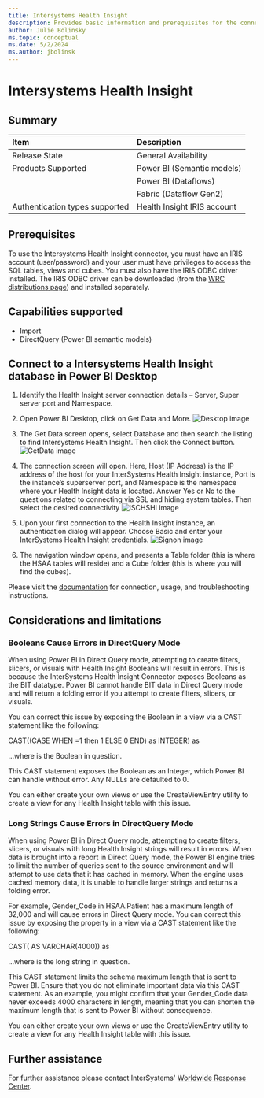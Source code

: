 ```yaml
---
title: Intersystems Health Insight
description: Provides basic information and prerequisites for the connector, and instructions on how to connect to your data using the connector.
author: Julie Bolinsky
ms.topic: conceptual
ms.date: 5/2/2024
ms.author: jbolinsk
---
```


# Intersystems Health Insight

## Summary

|**Item**                              |**Description**                                        |
|:-------------------------------------|:------------------------------------------------------|
| Release State                        | General Availability                                  |
| Products Supported                   | Power BI (Semantic models)                            |
|                                      | Power BI (Dataflows)                                  |
|                                      | Fabric (Dataflow Gen2)                                |
| Authentication types supported       | Health Insight IRIS account                           |

## Prerequisites

To use the Intersystems Health Insight connector, you must have an IRIS account (user/password) and your user must have privileges to access the SQL tables, views and cubes. You must also have the IRIS ODBC driver installed. 
The IRIS ODBC driver can be downloaded (from the [WRC distributions page](https://wrc.intersystems.com/wrc/coDistGen.csp)) and installed separately. 


## Capabilities supported

- Import
- DirectQuery (Power BI semantic models)

## Connect to a Intersystems Health Insight database in Power BI Desktop

1.	Identify the Health Insight server connection details – Server, Super server port and Namespace.

2.	Open Power BI Desktop, click on Get Data and More.
    ![Desktop image](./media/intersystems-healthinsight/Picture1.png)

4.  The Get Data screen opens, select Database and then search the listing to find Intersystems Health Insight. Then click the  Connect button.
    ![GetData image](./media/intersystems-healthinsight/Picture2.png)  

5.  The connection screen will open. Here, Host (IP Address) is the IP address of the host for your InterSystems Health Insight instance, Port is the instance’s superserver port, and Namespace is the namespace where your Health Insight data is located. Answer Yes or No to the questions related to connecting via SSL and hiding system tables. Then select the desired connectivity 
    ![ISCHSHI image](./media/intersystems-healthinsight/Picture3.png) 

6.	Upon your first connection to the Health Insight instance, an authentication dialog will appear. Choose Basic and enter your InterSystems Health Insight credentials.
    ![Signon image](./media/intersystems-healthinsight/Picture4.png) 

7.	The navigation window opens, and presents a Table folder (this is where the HSAA tables will reside) and a Cube folder (this is where you will find the cubes).

Please visit the [documentation](https://docs.intersystems.com/hs20241/csp/docbook/DocBook.UI.Page.cls?KEY=HSAA_powerbi) for connection, usage, and troubleshooting instructions.

## Considerations and limitations

### Booleans Cause Errors in DirectQuery Mode 

When using Power BI in Direct Query mode, attempting to create filters, slicers, or visuals with Health Insight Booleans will result in errors. This is because the InterSystems Health Insight Connector exposes Booleans as the BIT datatype. Power BI cannot handle BIT data in Direct Query mode and will return a folding error if you attempt to create filters, slicers, or visuals. 

You can correct this issue by exposing the Boolean in a view via a CAST statement like the following: 

 
CAST((CASE WHEN <fieldname>=1 then 1 ELSE 0 END) as INTEGER) as <fieldname> 
 

...where <fieldname> is the Boolean in question. 

This CAST statement exposes the Boolean as an Integer, which Power BI can handle without error. Any NULLs are defaulted to 0. 

You can either create your own views or use the CreateViewEntry utility to create a view for any Health Insight table with this issue. 

### Long Strings Cause Errors in DirectQuery Mode 

When using Power BI in Direct Query mode, attempting to create filters, slicers, or visuals with long Health Insight strings will result in errors. When data is brought into a report in Direct Query mode, the Power BI engine tries to limit the number of queries sent to the source environment and will attempt to use data that it has cached in memory. When the engine uses cached memory data, it is unable to handle larger strings and returns a folding error. 

For example, Gender_Code in HSAA.Patient has a maximum length of 32,000 and will cause errors in Direct Query mode. You can correct this issue by exposing the property in a view via a CAST statement like the following: 

 
CAST(<fieldname> AS VARCHAR(4000)) as <fieldname> 
 

...where <fieldname> is the long string in question. 

This CAST statement limits the schema maximum length that is sent to Power BI. Ensure that you do not eliminate important data via this CAST statement. As an example, you might confirm that your Gender_Code data never exceeds 4000 characters in length, meaning that you can shorten the maximum length that is sent to Power BI without consequence. 

You can either create your own views or use the CreateViewEntry utility to create a view for any Health Insight table with this issue. 

## Further assistance

For further assistance please contact InterSystems' [Worldwide Response Center](https://wrc.intersystems.com).
